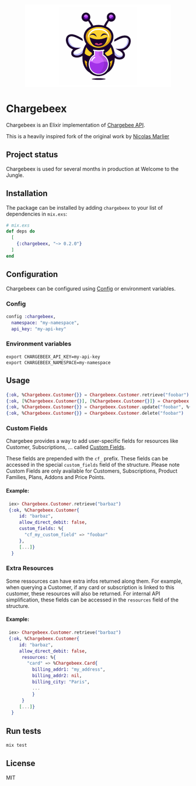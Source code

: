 <p align="center">
  <img src="logo.png" />
</p>

# Chargebeex

Chargebeex is an Elixir implementation of [Chargebee
API](https://apidocs.chargebee.com/docs/api).

This is a heavily inspired fork of the original work by [Nicolas
Marlier](https://github.com/NicolasMarlier/chargebee-elixir)

## Project status

Chargebeex is used for several months in production at Welcome to the Jungle.

## Installation

The package can be installed by adding `chargebeex` to your list of dependencies in `mix.exs`:

```elixir
# mix.exs
def deps do
  [
    {:chargebeex, "~> 0.2.0"}
  ]
end
```

## Configuration

Chargebeex can be configured using [Config](https://hexdocs.pm/elixir/1.12/Config.html) or environment variables.

### Config

```elixir
config :chargebeex,
  namespace: "my-namespace",
  api_key: "my-api-key"
```

### Environment variables

```
export CHARGEBEEX_API_KEY=my-api-key
export CHARGEBEEX_NAMESPACE=my-namespace
```

## Usage
```elixir
{:ok, %Chargebeex.Customer{}} = Chargebeex.Customer.retrieve("foobar")
{:ok, [%Chargebeex.Customer{}], [%Chargebeex.Customer{}]} = Chargebeex.Customer.list()
{:ok, %Chargebeex.Customer{}} = Chargebeex.Customer.update("foobar", %{name: "updated"})
{:ok, %Chargebeex.Customer{}} = Chargebeex.Customer.delete("foobar")
```

### Custom Fields

Chargebee provides a way to add user-specific fields for resources like
Customer, Subscriptions, ... called [Custom
Fields](https://www.chargebee.com/docs/2.0/custom_fields.html).

These fields are prepended with the `cf_` prefix. These fields can be accessed
in the special `custom_fields` field of the structure. Please note Custom Fields
are only available for Customers, Subscriptions, Product Families, Plans,
Addons and Price Points.

#### Example:

```elixir
 iex> Chargebeex.Customer.retrieve("barbaz")
 {:ok, %Chargebeex.Customer{
     id: "barbaz",
     allow_direct_debit: false,
     custom_fields: %{
       "cf_my_custom_field" => "foobar"
     },
     [...]}
  }
```

### Extra Resources

Some ressources can have extra infos returned along them. For example, when
querying a Customer, if any card or subscription is linked to this customer,
these resources will also be returned. For internal API simplification, these
fields can be accessed in the `resources` field of the structure.

#### Example:

```elixir
 iex> Chargebeex.Customer.retrieve("barbaz")
 {:ok, %Chargebeex.Customer{
     id: "barbaz",
     allow_direct_debit: false,
      resources: %{
        "card" => %Chargebeex.Card{
          billing_addr1: "my_address",
          billing_addr2: nil,
          billing_city: "Paris",
          ...
          }
      }
     [...]}
  }
```

## Run tests

```sh
mix test
```

## License
MIT
